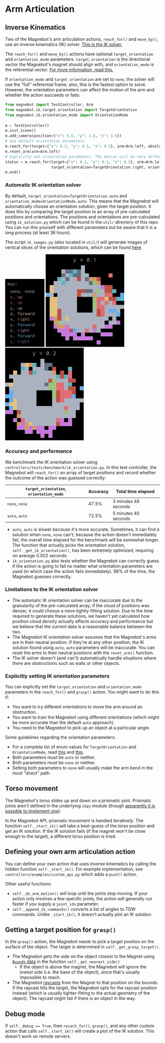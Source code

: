 # Arm Articulation

## Inverse Kinematics

Two of the Magnebot's arm articulation actions, `reach_for()` and `move_by()`, use an inverse kinematics (IK) solver. [This is the IK solver.](https://github.com/Phylliade/ikpy)

The `reach_for()` and `move_by()` actions have optional `target_orientation` and `orientation_mode` parameters. `target_orientation` is the directional vector the Magnebot's magnet should align with, and `orientation_mode` is the referential vector. [For more information, read this.](https://notebook.community/Phylliade/ikpy/tutorials/Orientation) 

If `orientation_mode` and `target_orientation` are set to `none`, the solver will use the "full" referential frame; also, this is the fastest option to solve. However, the orientation parameters can affect the motion of the arm and whether the action succeeds or fails:

```python
from magnebot import TestController, Arm
from magnebot.ik.target_orientation import TargetOrientation
from magnebot.ik.orientation_mode import OrientationMode

m = TestController()
m.init_scene()
m.add_camera(position={"x": 0.6, "y": 1.6, "z": 1.6})
# Use default orientation parameters.
m.reach_for(target={"x": 0.2, "y": 0.5, "z": 0.5}, arm=Arm.left, absolute=False)
m.reset_arm(arm=Arm.left)
# Explicitly set orientation parameters. The motion will be very different!
status = m.reach_for(target={"x": 0.2, "y": 0.5, "z": 0.5}, arm=Arm.left, absolute=False,
                     target_orientation=TargetOrientation.right, orientation_mode=OrientationMode.y)
m.end()
```

### Automatic IK orientation solver

By default, `target_orientation=TargetOrientation.auto` and `orientation_mode=OrientationMode.auto`. This means that the Magnebot will automatically choose an orientation solution, given the target position. It does this by comparing the target position to an array of pre-calculated positions and orientations. The positions and orientations are pre-calculated using `ik_solution.py` which can be found in the `util/` directory of this repo. You can run this yourself with different parameters but be aware that it is a *long* process (at least 36 hours).

The script `ik_images.py` (also located in `util/`) will generate images of vertical slices of the orientation solutions, which can be found [here](https://github.com/alters-mit/magnebot/tree/master/doc/images/ik).

![](images/ik/legend.jpg) ![](images/ik/left/0.1.jpg) ![](images/ik/left/0.2.jpg)

### Accuracy and performance

We benchmark the IK orientation solver using `controllers/tests/benchmark/ik_orientation.py`. In this test controller, the Magnebot will `reach_for()` an array of target positions and record whether the outcome of the action was guessed correctly:

| `target_orientation`, `orientation_mode` | Accuracy | Total time elapsed   |
| ---------------------------------------- | -------- | -------------------- |
| `none`, `none`                           | 47.5%    | 3 minutes 48 seconds |
| `auto`, `auto`                           | 72.5%    | 5 minutes 40 seconds |

- `auto`, `auto` is slower *because* it's more accurate. Sometimes, it can find a solution when `none`, `none` can't; because the action doesn't immediately fail, the overall time elapsed for the benchmark will be somewhat longer. The function that actually picks the orientation solution, `self._get_ik_orientation()`, has been extremely optimized, requiring on average 0.002 seconds.
- `ik_orientation.py` also tests whether the Magnebot can correctly guess if the action is going to fail no matter what orientation parameters are used (in which case the action fails immediately). 98% of the time, the Magnebot guesses correctly.

### Limitations to the IK orientation solver

- The automatic IK orientation solver can be inaccurate due to the granularity of the pre-calculated array; if the cloud of positions was denser, it could choose a more tightly-fitting solution. Due to the time required to generate these solutions, we haven't yet calculated how position cloud density actually affects accuracy and performance but we believe that the current data is a reasonable balance between the two.
- The Magnebot IK orientation solver assumes that the Magnebot's arms are in their neutral position. If they're at any other position, the IK solution found using `auto`, `auto` parameters will be inaccurate. You can reset the arms to their neutral positions with the `reset_arm()` function.
- The IK solver doesn't (and can't) automatically handle situations where there are obstructions such as walls or other objects.

### Explicitly setting IK orientation parameters

You can explicitly set the `target_orientation` and `orientation_mode` parameters in the `reach_for()` and `grasp()` action. You might want to do this if:

- You want to try different orientations to move the arm around an obstruction.
- You want to train the Magnebot using different orientations (which might be more accurate than the default `auto` approach).
- You need to the Magnebot to pick up an object at a particular angle.

Some guidelines regarding the orientation parameters:

- For a complete list of enum values for `TargetOrientation` and `OrientationMode`, read [this](api/target_orientation.md) and [this](api/orientation_mode.md).
- Both parameters must be `auto` or neither.
- Both parameters must be `none` or neither.
- Setting both parameters to `none` will usually make the arm bend in the most "direct" path.

## Torso movement

The Magnebot's torso slides up and down on a prismatic joint. Prismatic joints aren't defined in the underlying `ikpy` module (though [apparently it *is* possible to implement one](https://github.com/Phylliade/ikpy/issues/96)).

In the Magnebot API, prismatic movement is handled *iteratively*. The function `self._start_ik()` will take a best-guess of the torso position and get an IK solution. If the IK solution fails (if the magnet won't be close enough to the target), a different torso position is tried.

## Defining your own arm articulation action

You can define your own action that uses inverse kinematics by calling the hidden function `self._start_ik()`. For example implementation, see `controllers/examples/custom_api.py` which adds a `push()` action.

Other useful functions:

- `self._do_arm_motion()` will loop until the joints stop moving. If your action only involves a few specific joints, the action will generally run faster if you supply a `joint_ids` parameter.
- `self._append_ik_commands()` converts a list of angles to TDW commands. Unlike `_start_ik()`, it doesn't actually plot an IK solution.

## Getting a target position for `grasp()`

In the `grasp()` action, the Magnebot needs to pick a target position on the surface of the object. The target is determined in `self._get_grasp_target()`.

- The Magnebot gets the side on the object closest to the Magnet using [`Bounds` data](https://github.com/threedworld-mit/tdw/blob/master/Documentation/api/output_data.md#Bounds) in the function `self._get_nearest_side()`
  - If the object is above the magnet, the Magnebot will ignore the lowest side (i.e. the base of the object), since that's usually impossible to reach.
- The Magnebot [raycasts](https://github.com/threedworld-mit/tdw/blob/master/Documentation/api/output_data.md#Raycast) from the Magnet to that position on the bounds. If the raycast hits the target, the Magnebot opts for the raycast position instead (which is usually tighter-fitting to the actual geometry of the object). The raycast might fail if there is an object in the way.

## Debug mode

If `self._debug == True`, then `recach_for()`, `grasp()`, and any other custom action that calls `self._start_ik()` will create a plot of the IK solution. This doesn't work on remote servers.